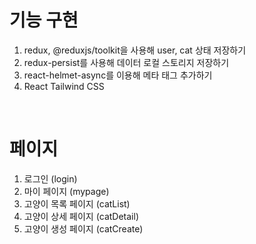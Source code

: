 # 기능 구현
1. redux, @reduxjs/toolkit을 사용해 user, cat 상태 저장하기
2. redux-persist를 사용해 데이터 로컬 스토리지 저장하기
3. react-helmet-async를 이용해 메타 태그 추가하기
4. React Tailwind CSS

<br>

# 페이지
1. 로그인 (login)
2. 마이 페이지 (mypage)
3. 고양이 목록 페이지 (catList)
4. 고양이 상세 페이지 (catDetail)
5. 고양이 생성 페이지 (catCreate)

